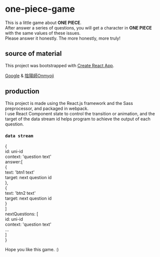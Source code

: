# one-piece-game

This is a little game about **ONE PIECE**.<br>
After answer a series of questions, you will get a character in **ONE PIECE** with the same values of these issues.<br>
Please answer it honestly. The more honestly, more truly!

## source of material

This project was bootstrapped with [Create React App](https://github.com/facebook/create-react-app).

[Google](https://www.google.com.tw/imghp?hl=zh-TW&tab=wi&authuser=0) & [陰陽師Onmyoji](https://www.onmyojigame.com/zh/index.html)

## production

This project is made using the React.js framework and the Sass preprocessor, and packaged in webpack.<br>
I use React Component state to control the transition or animation, and the target of the data stream id helps program to achieve the output of each question.

### `data stream`
{<br>
  id: uni-id<br>
  context: 'question text'<br>
  answer:[<br>
    {<br>
      text: 'btn1 text'<br>
      target: next question id<br>
    },<br>
    {<br>
      text: 'btn2 text'<br>
      target: next question id<br>
    }<br>
  ]<br>
  nextQuestions: [<br>
    id: uni-id<br>
    context: 'question text'<br>
    ...<br>
  ]<br>
}<br>

Hope you like this game. :)